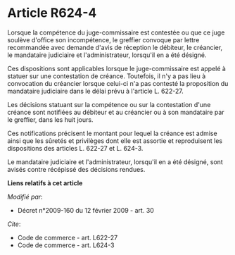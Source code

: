 # Article R624-4

Lorsque la compétence du juge-commissaire est contestée ou que ce juge soulève d'office son incompétence, le greffier
convoque par lettre recommandée avec demande d'avis de réception le débiteur, le créancier, le mandataire judiciaire et
l'administrateur, lorsqu'il en a été désigné. 

Ces dispositions sont applicables lorsque le juge-commissaire est appelé à statuer sur une contestation de créance.
Toutefois, il n'y a pas lieu à convocation du créancier lorsque celui-ci n'a pas contesté la proposition du mandataire
judiciaire dans le délai prévu à l'article L. 622-27. 

Les décisions statuant sur la compétence ou sur la contestation d'une créance sont notifiées au débiteur et au créancier ou à
son mandataire par le greffier, dans les huit jours. 

Ces notifications précisent le montant pour lequel la créance est admise ainsi que les sûretés et privilèges dont elle est
assortie et reproduisent les dispositions des articles L. 622-27 et L. 624-3.

Le mandataire judiciaire et l'administrateur, lorsqu'il en a été désigné, sont avisés contre récépissé des décisions rendues.

**Liens relatifs à cet article**

_Modifié par_:

  - Décret n°2009-160 du 12 février 2009 - art. 30

_Cite_:

  - Code de commerce - art. L622-27
  - Code de commerce - art. L624-3
